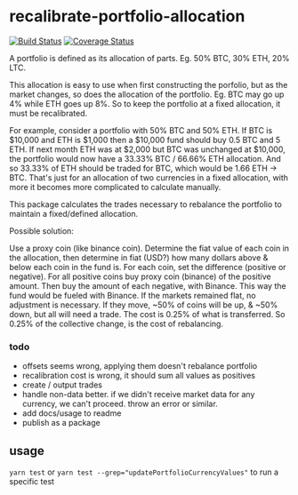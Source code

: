 # recalibrate-portfolio-allocation

[![Build Status](https://travis-ci.org/samthomson/recalibrate-portfolio-allocation.svg?branch=master)](https://travis-ci.org/samthomson/recalibrate-portfolio-allocation)
[![Coverage Status](https://coveralls.io/repos/github/samthomson/recalibrate-portfolio-allocation/badge.svg?branch=master)](https://coveralls.io/github/samthomson/recalibrate-portfolio-allocation?branch=master)

A portfolio is defined as its allocation of parts. Eg. 50% BTC, 30% ETH, 20% LTC.

This allocation is easy to use when first constructing the porfolio, but as the market changes, so does the allocation of the portfolio. Eg. BTC may go up 4% while ETH goes up 8%. So to keep the portfolio at a fixed allocation, it must be recalibrated.

For example, consider a portfolio with 50% BTC and 50% ETH.
If BTC is $10,000 and ETH is $1,000 then a $10,000 fund should buy 0.5 BTC and 5 ETH.
If next month ETH was at $2,000 but BTC was unchanged at $10,000, the portfolio would now have a 33.33% BTC / 66.66% ETH allocation.
And so 33.33% of ETH should be traded for BTC, which would be 1.66 ETH -> BTC.
That's just for an allocation of two currencies in a fixed allocation, with more it becomes more complicated to calculate manually.

This package calculates the trades necessary to rebalance the portfolio to maintain a fixed/defined allocation.

Possible solution:

Use a proxy coin (like binance coin). Determine the fiat value of each coin in the allocation, then determine in fiat (USD?) how many dollars above & below each coin in the fund is. For each coin, set the difference (positive or negative). For all positive coins buy proxy coin (binance) of the positive amount. Then buy the amount of each negative, with Binance. This way the fund would be fueled with Binance.
If the markets remained flat, no adjustment is necessary. If they move, ~50% of coins will be up, & ~50% down, but all will need a trade. The cost is 0.25% of what is transferred. So 0.25% of the collective change, is the cost of rebalancing.


### todo

- offsets seems wrong, applying them doesn't rebalance portfolio
- recalibration cost is wrong, it should sum all values as positives
- create / output trades
- handle non-data better. if we didn't receive market data for any currency, we can't proceed. throw an error or similar.
- add docs/usage to readme
- publish as a package

## usage

`yarn test` or `yarn test --grep="updatePortfolioCurrencyValues"` to run a specific test